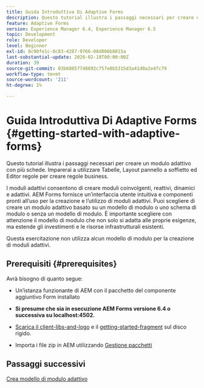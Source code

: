 ```yaml
---
title: Guida Introduttiva Di Adaptive Forms
description: Questo tutorial illustra i passaggi necessari per creare un modulo adattivo con più schede. Imparerai a utilizzare Tabelle, Layout pannello a soffietto ed Editor regole per creare regole business.
feature: Adaptive Forms
version: Experience Manager 6.4, Experience Manager 6.5
topic: Development
role: Developer
level: Beginner
exl-id: 8c90fe1c-0c83-4287-9766-08d806b8815a
last-substantial-update: 2020-02-10T00:00:00Z
duration: 39
source-git-commit: 03b68057748892c757e0b5315d3a41d0a2e4fc79
workflow-type: tm+mt
source-wordcount: '211'
ht-degree: 1%

---
```


# Guida Introduttiva Di Adaptive Forms {#getting-started-with-adaptive-forms}

Questo tutorial illustra i passaggi necessari per creare un modulo adattivo con più schede. Imparerai a utilizzare Tabelle, Layout pannello a soffietto ed Editor regole per creare regole business.

I moduli adattivi consentono di creare moduli coinvolgenti, reattivi, dinamici e adattivi. AEM Forms fornisce un’interfaccia utente intuitiva e componenti pronti all’uso per la creazione e l’utilizzo di moduli adattivi. Puoi scegliere di creare un modulo adattivo basato su un modello di modulo o uno schema di modulo o senza un modello di modulo. È importante scegliere con attenzione il modello di modulo che non solo si adatta alle proprie esigenze, ma estende gli investimenti e le risorse infrastrutturali esistenti.

Questa esercitazione non utilizza alcun modello di modulo per la creazione di moduli adattivi.

## Prerequisiti {#prerequisites}

Avrà bisogno di quanto segue:

* Un’istanza funzionante di AEM con il pacchetto del componente aggiuntivo Form installato

* **Si presume che sia in esecuzione AEM Forms versione 6.4 o successiva su localhost:4502.**

* [Scarica il client-libs-and-logo](assets/client-libs-and-logo.zip) e il [getting-started-fragment](assets/getting-started-fragment.zip) sul disco rigido.

* Importa i file zip in AEM utilizzando [Gestione pacchetti](http://localhost:4502/crx/packmgr/index.jsp)

## Passaggi successivi

[Crea modello di modulo adattivo](./create-adaptive-form-template.md)
